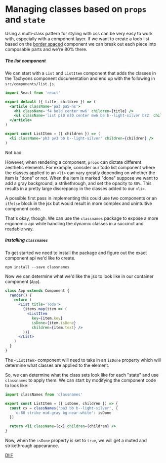# Managing classes based on `props` and `state`

Using a multi-class pattern for styling with css can be very easy to work with, especially with a component layer.
If we want to create a todo list based on the [border spaced](http://tachyons.io/components/lists/border-spaced/) component we can break out each piece into composable parts and we're 80% there.

##### The list component

We can start with a `List` and `ListItem` component that adds the classes in the Tachyons component documentation and end up with the following in `src/components/list.js`.

```jsx
import React from 'react'

export default ({ title, children }) => (
  <article className='pa3 pa5-ns'>
    <h1 className='f4 bold center mw6' children={title} />
    <ul className='list pl0 ml0 center mw6 ba b--light-silver br2' children={children} />
  </article>
)

export const ListItem = ({ children }) => (
  <li className='ph3 pv3 bb b--light-silver' children={children} />
)
```

Not bad.

However, when rendering a component, `props` can dictate different aesthetic elements.
For example, consider our todo list component where the classes applied to an `<li>` can vary greatly depending on whether the item is "done" or not.
When the item is marked "done" suppose we want to add a gray background, a strikethrough, and set the opacity to `80%`.
This results in a pretty large discrepancy in the classes added to our `<li>`.

A possible first pass in implementing this could use two components or an `if`/`else` block in the jsx but would result in more complex and unintuitive component code.

That's okay, though.
We can use the `classnames` package to expose a more ergonomic api while handling the dynamic classes in a succinct and readable way.

##### Installing `classnames`

To get started we need to install the package and figure out the exact component api we'd like to create.

```
npm install --save classnames
```

Now we can determine what we'd like the jsx to look like in our container component (`App`).

```jsx
class App extends Component {
  render() {
    return (
      <List title='Todo'>
        {items.map(item => (
          <ListItem
            key={item.key}
            isDone={item.isDone}
            children={item.text} />
        ))}
      </List>
    )
  }
}
```

The `<ListItem>` component will need to take in an `isDone` property which will determine what classes are applied to the element.

So, we can determine what the class sets look like for each "state" and use `classnames` to apply them.
We can start by modifying the component code to look like:

```jsx
import classNames from 'classnames'

export const ListItem = ({ isDone, children }) => {
  const cx = classNames('pa3 bb b--light-silver', {
    'o-80 strike mid-gray bg-near-white': isDone
  })

  return <li className={cx} children={children} />
}
```

Now, when the `isDone` property is set to `true`, we will get a muted and strikethrough appearance.

[DIIF](https://github.com/johnotander/tachyons-and-react/commit/9d5797f3f8443c269dcf317d89f9ada6a3a02eac)
